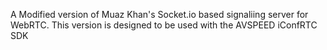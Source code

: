 A Modified version of Muaz Khan's Socket.io based signaliing server for WebRTC.
This version is designed to be used with the AVSPEED iConfRTC SDK